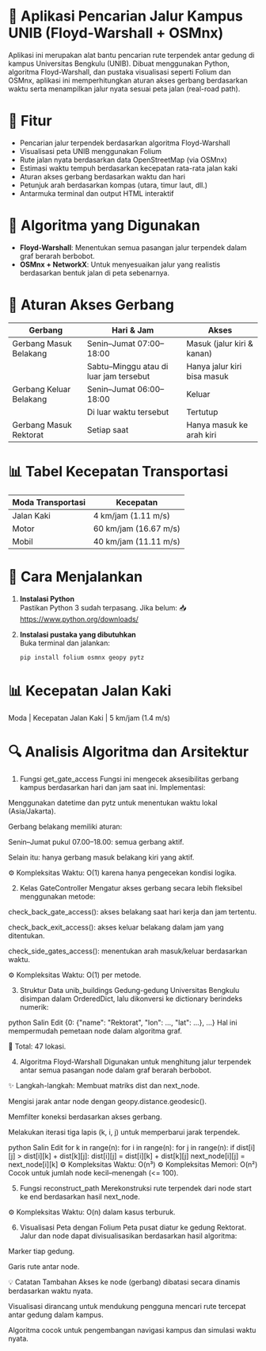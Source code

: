 # 🏫 Aplikasi Pencarian Jalur Kampus UNIB (Floyd-Warshall + OSMnx)

Aplikasi ini merupakan alat bantu pencarian rute terpendek antar gedung di kampus Universitas Bengkulu (UNIB). Dibuat menggunakan Python, algoritma Floyd-Warshall, dan pustaka visualisasi seperti Folium dan OSMnx, aplikasi ini memperhitungkan aturan akses gerbang berdasarkan waktu serta menampilkan jalur nyata sesuai peta jalan (real-road path).

# 📌 Fitur

- Pencarian jalur terpendek berdasarkan algoritma Floyd-Warshall  
- Visualisasi peta UNIB menggunakan Folium  
- Rute jalan nyata berdasarkan data OpenStreetMap (via OSMnx)  
- Estimasi waktu tempuh berdasarkan kecepatan rata-rata jalan kaki  
- Aturan akses gerbang berdasarkan waktu dan hari  
- Petunjuk arah berdasarkan kompas (utara, timur laut, dll.)  
- Antarmuka terminal dan output HTML interaktif  

# 🧠 Algoritma yang Digunakan

- **Floyd-Warshall**: Menentukan semua pasangan jalur terpendek dalam graf berarah berbobot.  
- **OSMnx + NetworkX**: Untuk menyesuaikan jalur yang realistis berdasarkan bentuk jalan di peta sebenarnya.

# 🛑 Aturan Akses Gerbang

| Gerbang                   | Hari & Jam                             | Akses                            |
|---------------------------|----------------------------------------|----------------------------------|
| Gerbang Masuk Belakang    | Senin–Jumat 07:00–18:00                | Masuk (jalur kiri & kanan)      |
|                           | Sabtu–Minggu atau di luar jam tersebut| Hanya jalur kiri bisa masuk     |
| Gerbang Keluar Belakang   | Senin–Jumat 06:00–18:00                | Keluar                           |
|                           | Di luar waktu tersebut                 | Tertutup                         |
| Gerbang Masuk Rektorat    | Setiap saat                            | Hanya masuk ke arah kiri        |

# 📊 Tabel Kecepatan Transportasi

| Moda Transportasi | Kecepatan             |
|-------------------|-----------------------|
| Jalan Kaki        | 4 km/jam (1.11 m/s)   |
| Motor             | 60 km/jam (16.67 m/s) |
| Mobil             | 40 km/jam (11.11 m/s) |

# 🚀 Cara Menjalankan

1. **Instalasi Python**  
   Pastikan Python 3 sudah terpasang. Jika belum: 📥 https://www.python.org/downloads/

2. **Instalasi pustaka yang dibutuhkan**  
   Buka terminal dan jalankan:

   ```bash
   pip install folium osmnx geopy pytz
# 📊 Kecepatan Jalan Kaki
Moda | Kecepatan
Jalan Kaki | 5 km/jam (1.4 m/s)

# 🔍 Analisis Algoritma dan Arsitektur
1. Fungsi get_gate_access
Fungsi ini mengecek aksesibilitas gerbang kampus berdasarkan hari dan jam saat ini.
Implementasi:

Menggunakan datetime dan pytz untuk menentukan waktu lokal (Asia/Jakarta).

Gerbang belakang memiliki aturan:

Senin–Jumat pukul 07.00–18.00: semua gerbang aktif.

Selain itu: hanya gerbang masuk belakang kiri yang aktif.

⚙️ Kompleksitas Waktu: O(1) karena hanya pengecekan kondisi logika.

2. Kelas GateController
Mengatur akses gerbang secara lebih fleksibel menggunakan metode:

check_back_gate_access(): akses belakang saat hari kerja dan jam tertentu.

check_back_exit_access(): akses keluar belakang dalam jam yang ditentukan.

check_side_gates_access(): menentukan arah masuk/keluar berdasarkan waktu.

⚙️ Kompleksitas Waktu: O(1) per metode.

3. Struktur Data unib_buildings
Gedung-gedung Universitas Bengkulu disimpan dalam OrderedDict, lalu dikonversi ke dictionary berindeks numerik:

python
Salin
Edit
{0: {"name": "Rektorat", "lon": ..., "lat": ...}, ...}
Hal ini mempermudah pemetaan node dalam algoritma graf.

📍 Total: 47 lokasi.

4. Algoritma Floyd-Warshall
Digunakan untuk menghitung jalur terpendek antar semua pasangan node dalam graf berarah berbobot.

✨ Langkah-langkah:
Membuat matriks dist dan next_node.

Mengisi jarak antar node dengan geopy.distance.geodesic().

Memfilter koneksi berdasarkan akses gerbang.

Melakukan iterasi tiga lapis (k, i, j) untuk memperbarui jarak terpendek.

python
Salin
Edit
for k in range(n):
    for i in range(n):
        for j in range(n):
            if dist[i][j] > dist[i][k] + dist[k][j]:
                dist[i][j] = dist[i][k] + dist[k][j]
                next_node[i][j] = next_node[i][k]
⚙️ Kompleksitas Waktu: O(n³)
⚙️ Kompleksitas Memori: O(n²)
Cocok untuk jumlah node kecil–menengah (<= 100).

5. Fungsi reconstruct_path
Merekonstruksi rute terpendek dari node start ke end berdasarkan hasil next_node.

⚙️ Kompleksitas Waktu: O(n) dalam kasus terburuk.

6. Visualisasi Peta dengan Folium
Peta pusat diatur ke gedung Rektorat. Jalur dan node dapat divisualisasikan berdasarkan hasil algoritma:

Marker tiap gedung.

Garis rute antar node.

💡 Catatan Tambahan
Akses ke node (gerbang) dibatasi secara dinamis berdasarkan waktu nyata.

Visualisasi dirancang untuk mendukung pengguna mencari rute tercepat antar gedung dalam kampus.

Algoritma cocok untuk pengembangan navigasi kampus dan simulasi waktu nyata.


